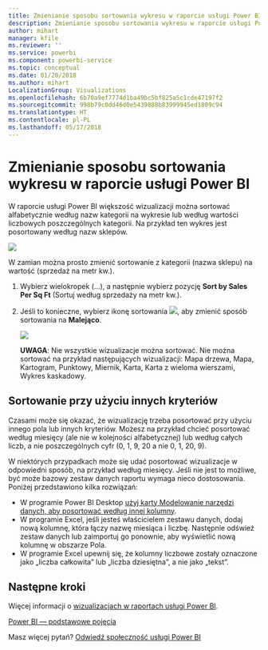 ```yaml
---
title: Zmienianie sposobu sortowania wykresu w raporcie usługi Power BI
description: Zmienianie sposobu sortowania wykresu w raporcie usługi Power BI
author: mihart
manager: kfile
ms.reviewer: ''
ms.service: powerbi
ms.component: powerbi-service
ms.topic: conceptual
ms.date: 01/20/2018
ms.author: mihart
LocalizationGroup: Visualizations
ms.openlocfilehash: 6b70a9ef7774d1ba49bc5bf825a5c1cde47197f2
ms.sourcegitcommit: 998b79c0dd46d0e5439888b83999945ed1809c94
ms.translationtype: HT
ms.contentlocale: pl-PL
ms.lasthandoff: 05/17/2018
---
```

# <a name="change-how-a-chart-is-sorted-in-a-power-bi-report"></a>Zmienianie sposobu sortowania wykresu w raporcie usługi Power BI
W raporcie usługi Power BI większość wizualizacji można sortować alfabetycznie według nazw kategorii na wykresie lub według wartości liczbowych poszczególnych kategorii. Na przykład ten wykres jest posortowany według nazw sklepów.

![](media/power-bi-report-change-sort/pbi_chartsortcategory.png)

W zamian można prosto zmienić sortowanie z kategorii (nazwa sklepu) na wartość (sprzedaż na metr kw.).

1. Wybierz wielokropek (...), a następnie wybierz pozycję **Sort by Sales Per Sq Ft** (Sortuj według sprzedaży na metr kw.).
2. Jeśli to konieczne, wybierz ikonę sortowania ![](media/power-bi-report-change-sort/sorticon.png), aby zmienić sposób sortowania na **Malejąco**.

   ![](media/power-bi-report-change-sort/sortby.gif)

   **UWAGA**: Nie wszystkie wizualizacje można sortować.  Nie można sortować na przykład następujących wizualizacji: Mapa drzewa, Mapa, Kartogram, Punktowy, Miernik, Karta, Karta z wieloma wierszami, Wykres kaskadowy.

<a name="other"></a>
## <a name="sorting-using-other-criteria"></a>Sortowanie przy użyciu innych kryteriów
Czasami może się okazać, że wizualizację trzeba posortować przy użyciu innego pola lub innych kryteriów.  Możesz na przykład chcieć posortować według miesięcy (ale nie w kolejności alfabetycznej) lub według całych liczb, a nie poszczególnych cyfr (0, 1, 9, 20 a nie 0, 1, 20, 9).  

W niektórych przypadkach może się udać posortować wizualizacje w odpowiedni sposób, na przykład według miesięcy.  Jeśli nie jest to możliwe, być może bazowy zestaw danych raportu wymaga nieco dostosowania. Poniżej przedstawiono kilka rozwiązań:

* W programie Power BI Desktop [użyj karty Modelowanie narzędzi danych, aby posortować według innej kolumny](desktop-sort-by-column.md).
* W programie Excel, jeśli jesteś właścicielem zestawu danych, dodaj nową kolumnę, która łączy nazwę miesiąca i liczbę. Następnie odśwież zestaw danych lub zaimportuj go ponownie, aby wyświetlić nową kolumnę w obszarze Pola.
* W programie Excel upewnij się, że kolumny liczbowe zostały oznaczone jako „liczba całkowita” lub „liczba dziesiętna”, a nie jako „tekst”.

## <a name="next-steps"></a>Następne kroki
Więcej informacji o [wizualizacjach w raportach usługi Power BI](power-bi-report-visualizations.md).

[Power BI — podstawowe pojęcia](service-basic-concepts.md)

Masz więcej pytań? [Odwiedź społeczność usługi Power BI](http://community.powerbi.com/)

